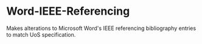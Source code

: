 # Word-IEEE-Referencing
Makes alterations to Microsoft Word's IEEE referencing bibliography entries to match UoS specification.
